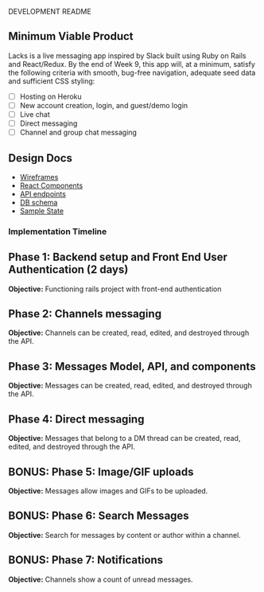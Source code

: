 DEVELOPMENT README

## Minimum Viable Product

  Lacks is a live messaging app inspired by Slack built using Ruby on Rails and React/Redux. By the end of Week 9, this app will, at a minimum, satisfy the following criteria with smooth, bug-free navigation, adequate seed data and sufficient CSS styling:

  - [ ] Hosting on Heroku
  - [ ] New account creation, login, and guest/demo login
  - [ ] Live chat
  - [ ] Direct messaging
  - [ ] Channel and group chat messaging

## Design Docs
  * [Wireframes](./wireframes)
  * [React Components](./component-hierarchy.md)
  * [API endpoints](./api-endpoints.md)
  * [DB schema](./schema.md)
  * [Sample State](./sample-state.md)


### Implementation Timeline

## Phase 1: Backend setup and Front End User Authentication (2 days)

**Objective:** Functioning rails project with front-end authentication

## Phase 2: Channels messaging

**Objective:** Channels can be created, read, edited, and destroyed through the API.

## Phase 3: Messages Model, API, and components

**Objective:** Messages can be created, read, edited, and destroyed through the API.

## Phase 4: Direct messaging

**Objective:** Messages that belong to a DM thread can be created, read, edited, and destroyed through the API.

## BONUS: Phase 5: Image/GIF uploads

**Objective:** Messages allow images and GIFs to be uploaded.

## BONUS: Phase 6: Search Messages

**Objective:** Search for messages by content or author within a channel.

## BONUS: Phase 7: Notifications

**Objective:** Channels show a count of unread messages.
